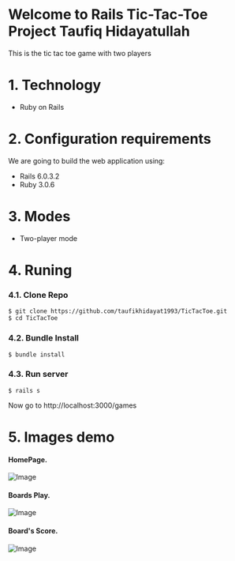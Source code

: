 # Welcome to Rails Tic-Tac-Toe Project Taufiq Hidayatullah

This is the tic tac toe game with two players


# 1. Technology
- Ruby on Rails

# 2. Configuration requirements
We are going to build the web application using:
- Rails 6.0.3.2
- Ruby 3.0.6

# 3. Modes

- Two-player mode

# 4. Runing

### 4.1. Clone Repo

```
$ git clone https://github.com/taufikhidayat1993/TicTacToe.git
$ cd TicTacToe
```

### 4.2. Bundle Install 

```
$ bundle install
```
### 4.3. Run server 

```
$ rails s
```

Now go to http://localhost:3000/games

# 5. Images demo

#### HomePage.

![Image](https://solihulhadi.online/assets/home.JPG)

#### Boards Play.

![Image](https://solihulhadi.online/assets/play.JPG)

#### Board's Score.

![Image](https://solihulhadi.online/assets/hasil.JPG)

